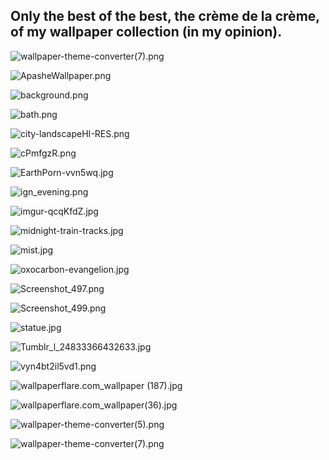 ## Only the best of the best, the crème de la crème, of my wallpaper collection (in my opinion). 

![wallpaper-theme-converter(7).png](https://www.github.com/notAxon/very-good-wallpapers/blob/main/wallpaper-theme-converter(7).png)

![ApasheWallpaper.png](https://www.github.com/notAxon/very-good-wallpapers/blob/main/ApasheWallpaper.png)

![background.png](https://www.github.com/notAxon/very-good-wallpapers/blob/main/background.png)

![bath.png](https://www.github.com/notAxon/very-good-wallpapers/blob/main/bath.png)

![city-landscapeHI-RES.png](https://www.github.com/notAxon/very-good-wallpapers/blob/main/city-landscapeHI-RES.png)

![cPmfgzR.png](https://www.github.com/notAxon/very-good-wallpapers/blob/main/cPmfgzR.png)

![EarthPorn-vvn5wq.jpg](https://www.github.com/notAxon/very-good-wallpapers/blob/main/EarthPorn-vvn5wq.jpg)

![ign_evening.png](https://www.github.com/notAxon/very-good-wallpapers/blob/main/ign_evening.png)

![imgur-qcqKfdZ.jpg](https://www.github.com/notAxon/very-good-wallpapers/blob/main/imgur-qcqKfdZ.jpg)

![midnight-train-tracks.jpg](https://www.github.com/notAxon/very-good-wallpapers/blob/main/midnight-train-tracks.jpg)

![mist.jpg](https://www.github.com/notAxon/very-good-wallpapers/blob/main/mist.jpg)

![oxocarbon-evangelion.jpg](https://www.github.com/notAxon/very-good-wallpapers/blob/main/oxocarbon-evangelion.jpg)

![Screenshot_497.png](https://www.github.com/notAxon/very-good-wallpapers/blob/main/Screenshot_497.png)

![Screenshot_499.png](https://www.github.com/notAxon/very-good-wallpapers/blob/main/Screenshot_499.png)

![statue.jpg](https://www.github.com/notAxon/very-good-wallpapers/blob/main/statue.jpg)

![Tumblr_l_24833366432633.jpg](https://www.github.com/notAxon/very-good-wallpapers/blob/main/Tumblr_l_24833366432633.jpg)

![vyn4bt2il5vd1.png](https://www.github.com/notAxon/very-good-wallpapers/blob/main/vyn4bt2il5vd1.png)

![wallpaperflare.com_wallpaper (187).jpg]("https://www.github.com/notAxon/very-good-wallpapers/blob/main/wallpaperflare.com_wallpaper(187).jpg")

![wallpaperflare.com_wallpaper(36).jpg](https://www.github.com/notAxon/very-good-wallpapers/blob/main/wallpaperflare.com_wallpaper(36).jpg)

![wallpaper-theme-converter(5).png](https://www.github.com/notAxon/very-good-wallpapers/blob/main/wallpaper-theme-converter(5).png)

![wallpaper-theme-converter(7).png](https://www.github.com/notAxon/very-good-wallpapers/blob/main/wallpaper-theme-converter(7).png)
